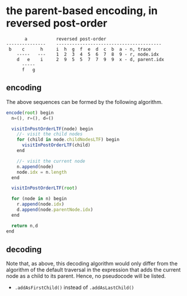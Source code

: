 
<!-- ======================================================================= -->
# the parent-based encoding, in reversed post-order

```
       a           reversed post-order
---------------    ----------------------------------------
 b    c      h     i  h  g  f  e  d  c  b  a - n, trace
    -----   ---    1  2  3  4  5  6  7  8  9 - r, node.idx
    d   e    i     2  9  5  5  7  7  9  9  x - d, parent.idx
      -----
      f   g
```

<!-- ======================================================================= -->
## encoding

The above sequences can be formed by the following algorithm.

```js
encode(root) begin
  n=(), r=(), d=()

  visitInPostOrderLTF(node) begin
    //- visit the child nodes
    for (child in node.childNodesLTF) begin
      visitInPostOrderLTF(child)
    end

    //- visit the current node
    n.append(node)
    node.idx = n.length
  end

  visitInPostOrderLTF(root)

  for (node in n) begin
    r.append(node.idx)
    d.append(node.parentNode.idx)
  end

  return n,d
end
```

<!-- ======================================================================= -->
## decoding

Note that, as above, this decoding algorithm would only differ from the
algorithm of the default traversal in the expression that adds the current
node as a child to its parent. Hence, no pseudocode will be listed.

* `.addAsFirstChild()` instead of `.addAsLastChild()`
